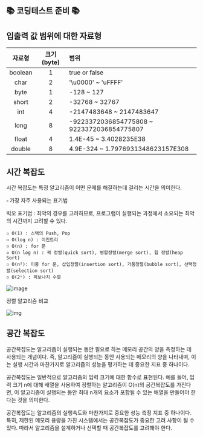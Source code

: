 
## :books: 코딩테스트 준비 :books:


## 입출력 값 범위에 대한 자료형

| 자료형 | 크기 (byte) | 범위 |
| :-: | :-: | :- |
| boolean   | 1 | true or false |
| char   | 2    | '\u0000' ~ 'uFFFF' |
| byte   | 1    | -128 ~ 127 |
| short   | 2    | -32768 ~ 32767 |
| int   | 4    | -2147483648 ~ 2147483647 |
| long   | 8    | -9223372036854775808 ~ 9223372036854775807 |
| float   | 4    | 1.4E-45 ~ 3.4028235E38 |
| double   | 8    | 4.9E-324 ~ 1.7976931348623157E308 |

## 시간 복잡도

시간 복잡도는 특정 알고리즘이 어떤 문제를 해결하는데 걸리는 시간을 의미한다.

▫ 가장 자주 사용되는 표기법 

빅오 표기법 : 최악의 경우를 고려하므로, 프로그램이 실행되는 과정에서 소요되는 최악의 시간까지 고려할 수 있다.

```
▫ O(1) : 스택의 Push, Pop
▫ O(log n) : 이진트리
▫ O(n) : for 문
▫ O(n log n) : 퀵 정렬(quick sort), 병합정렬(merge sort), 힙 정렬(heap Sort)
▫ O(n²): 이중 for 문, 삽입정렬(insertion sort), 거품정렬(bubble sort), 선택정렬(selection sort)
▫ O(2ⁿ) : 피보나치 수열
```
![image](https://user-images.githubusercontent.com/99658884/230339264-92c466e4-a6ce-4e2e-869a-2a5f030ff249.png)

정렬 알고리즘 비교

![img](https://user-images.githubusercontent.com/99658884/230342374-d6cfd81d-be41-4092-a0ee-eaeee3b229e7.gif)

## 공간 복잡도

공간복잡도는 알고리즘이 실행되는 동안 필요로 하는 메모리 공간의 양을 측정하는 데 사용되는 개념이다. 즉, 알고리즘이 실행되는 동안 사용되는 메모리의 양을 나타내며, 이는 실행 시간과 마찬가지로 알고리즘의 성능을 평가하는 데 중요한 지표 중 하나이다.

공간복잡도는 일반적으로 알고리즘의 입력 크기에 대한 함수로 표현된다. 예를 들어, 입력 크기 n에 대해 배열을 사용하여 정렬하는 알고리즘이 O(n)의 공간복잡도를 가진다면, 이 알고리즘이 실행되는 동안 최대 n개의 요소가 포함될 수 있는 배열을 만들어야 한다는 것을 의미한다.

공간복잡도는 알고리즘의 실행속도와 마찬가지로 중요한 성능 측정 지표 중 하나이다. 특히, 제한된 메모리 용량을 가진 시스템에서는 공간복잡도가 중요한 고려 사항이 될 수 있다. 따라서 알고리즘을 설계하거나 선택할 때 공간복잡도를 고려해야 한다.






